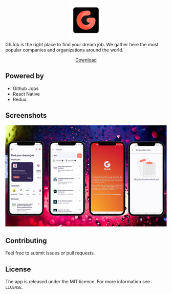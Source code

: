 <p align="center">
  <img src="assets/logo.png" height="100"/>
</p>

GhJob is the right place to find your dream job. We gather here the most popular companies and organizations around the world.

<p align="center">
  <a href="https://raw.githubusercontent.com/PatrissolJuns/ghjob/master/assets/GhJob.apk">Download</a>
<p>

## Powered by

-  Github Jobs
-  React Native
-  Redux

## Screenshots

![Screenshot](https://raw.githubusercontent.com/PatrissolJuns/ghjob/master/assets/app_screenshots.jpg)

## Contributing

Feel free to submit issues or pull requests.

## License

The app is released under the MIT licence. For more information see `LICENSE`.
